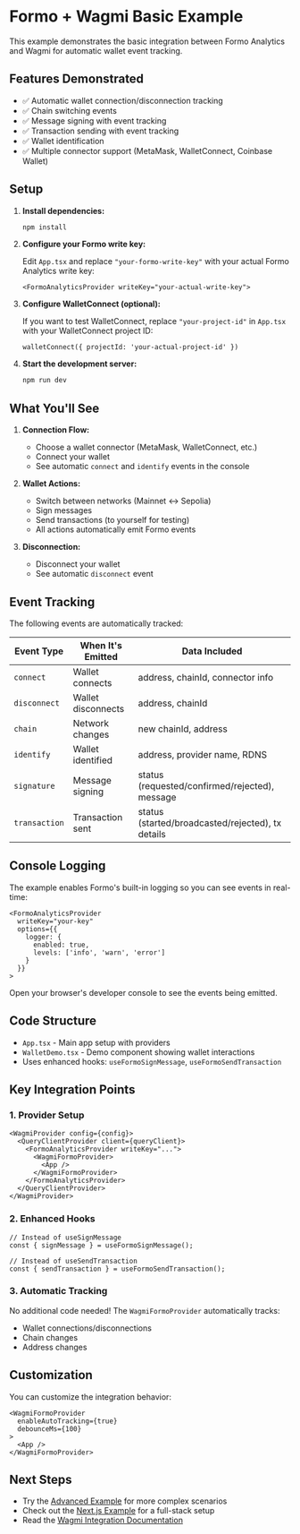 # Formo + Wagmi Basic Example

This example demonstrates the basic integration between Formo Analytics and Wagmi for automatic wallet event tracking.

## Features Demonstrated

- ✅ Automatic wallet connection/disconnection tracking
- ✅ Chain switching events
- ✅ Message signing with event tracking
- ✅ Transaction sending with event tracking
- ✅ Wallet identification
- ✅ Multiple connector support (MetaMask, WalletConnect, Coinbase Wallet)

## Setup

1. **Install dependencies:**
   ```bash
   npm install
   ```

2. **Configure your Formo write key:**
   
   Edit `App.tsx` and replace `"your-formo-write-key"` with your actual Formo Analytics write key:
   ```tsx
   <FormoAnalyticsProvider writeKey="your-actual-write-key">
   ```

3. **Configure WalletConnect (optional):**
   
   If you want to test WalletConnect, replace `"your-project-id"` in `App.tsx` with your WalletConnect project ID:
   ```tsx
   walletConnect({ projectId: 'your-actual-project-id' })
   ```

4. **Start the development server:**
   ```bash
   npm run dev
   ```

## What You'll See

1. **Connection Flow:**
   - Choose a wallet connector (MetaMask, WalletConnect, etc.)
   - Connect your wallet
   - See automatic `connect` and `identify` events in the console

2. **Wallet Actions:**
   - Switch between networks (Mainnet ↔ Sepolia)
   - Sign messages
   - Send transactions (to yourself for testing)
   - All actions automatically emit Formo events

3. **Disconnection:**
   - Disconnect your wallet
   - See automatic `disconnect` event

## Event Tracking

The following events are automatically tracked:

| Event Type | When It's Emitted | Data Included |
|------------|-------------------|---------------|
| `connect` | Wallet connects | address, chainId, connector info |
| `disconnect` | Wallet disconnects | address, chainId |
| `chain` | Network changes | new chainId, address |
| `identify` | Wallet identified | address, provider name, RDNS |
| `signature` | Message signing | status (requested/confirmed/rejected), message |
| `transaction` | Transaction sent | status (started/broadcasted/rejected), tx details |

## Console Logging

The example enables Formo's built-in logging so you can see events in real-time:

```tsx
<FormoAnalyticsProvider 
  writeKey="your-key"
  options={{
    logger: {
      enabled: true,
      levels: ['info', 'warn', 'error']
    }
  }}
>
```

Open your browser's developer console to see the events being emitted.

## Code Structure

- `App.tsx` - Main app setup with providers
- `WalletDemo.tsx` - Demo component showing wallet interactions
- Uses enhanced hooks: `useFormoSignMessage`, `useFormoSendTransaction`

## Key Integration Points

### 1. Provider Setup
```tsx
<WagmiProvider config={config}>
  <QueryClientProvider client={queryClient}>
    <FormoAnalyticsProvider writeKey="...">
      <WagmiFormoProvider>
        <App />
      </WagmiFormoProvider>
    </FormoAnalyticsProvider>
  </QueryClientProvider>
</WagmiProvider>
```

### 2. Enhanced Hooks
```tsx
// Instead of useSignMessage
const { signMessage } = useFormoSignMessage();

// Instead of useSendTransaction  
const { sendTransaction } = useFormoSendTransaction();
```

### 3. Automatic Tracking
No additional code needed! The `WagmiFormoProvider` automatically tracks:
- Wallet connections/disconnections
- Chain changes
- Address changes

## Customization

You can customize the integration behavior:

```tsx
<WagmiFormoProvider 
  enableAutoTracking={true}
  debounceMs={100}
>
  <App />
</WagmiFormoProvider>
```

## Next Steps

- Try the [Advanced Example](../wagmi-advanced) for more complex scenarios
- Check out the [Next.js Example](../nextjs-wagmi) for a full-stack setup
- Read the [Wagmi Integration Documentation](../../docs/WAGMI_INTEGRATION.md)

